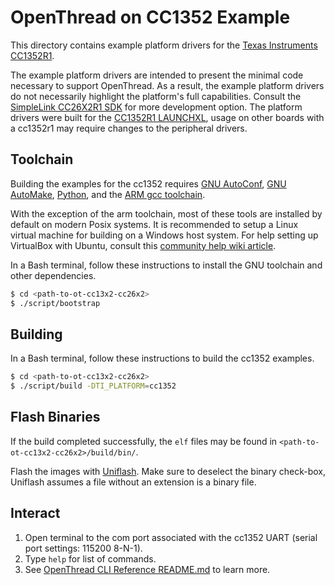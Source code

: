 # OpenThread on CC1352 Example

This directory contains example platform drivers for the [Texas Instruments CC1352R1][cc1352r1].

The example platform drivers are intended to present the minimal code necessary to support OpenThread. As a result, the example platform drivers do not necessarily highlight the platform's full capabilities. Consult the [SimpleLink CC26X2R1 SDK][cc26x2r1-sdk] for more development option. The platform drivers were built for the [CC1352R1 LAUNCHXL][cc1352r1-launchxl], usage on other boards with a cc1352r1 may require changes to the peripheral drivers.

[cc1352r1-launchxl]: http://www.ti.com/tool/launchxl-cc26x2r1
[cc26x2r1-sdk]: http://www.ti.com/tool/simplelink-cc26x2-sdk
[cc1352r1]: http://www.ti.com/tool/launchxl-cc26x2r1

## Toolchain

Building the examples for the cc1352 requires [GNU AutoConf][gnu-autoconf], [GNU AutoMake][gnu-automake], [Python][python], and the [ARM gcc toolchain][arm-toolchain].

With the exception of the arm toolchain, most of these tools are installed by default on modern Posix systems. It is recommended to setup a Linux virtual machine for building on a Windows host system. For help setting up VirtualBox with Ubuntu, consult this [community help wiki article][ubuntu-wiki-virtualbox].

[gnu-autoconf]: https://www.gnu.org/software/autoconf
[gnu-automake]: https://www.gnu.org/software/automake
[python]: https://www.python.org
[arm-toolchain]: https://developer.arm.com/tools-and-software/open-source-software/developer-tools/gnu-toolchain/gnu-rm
[cygwin]: https://www.cygwin.com
[mingw]: http://www.mingw.org
[ubuntu-wiki-virtualbox]: https://help.ubuntu.com/community/VirtualBox

In a Bash terminal, follow these instructions to install the GNU toolchain and other dependencies.

```bash
$ cd <path-to-ot-cc13x2-cc26x2>
$ ./script/bootstrap
```

## Building

In a Bash terminal, follow these instructions to build the cc1352 examples.

```bash
$ cd <path-to-ot-cc13x2-cc26x2>
$ ./script/build -DTI_PLATFORM=cc1352
```

## Flash Binaries

If the build completed successfully, the `elf` files may be found in `<path-to-ot-cc13x2-cc26x2>/build/bin/`.

Flash the images with [Uniflash][uniflash]. Make sure to deselect the binary check-box, Uniflash assumes a file without an extension is a binary file.

[uniflash]: http://www.ti.com/tool/uniflash

## Interact

1. Open terminal to the com port associated with the cc1352 UART (serial port settings: 115200 8-N-1).
2. Type `help` for list of commands.
3. See [OpenThread CLI Reference README.md][cli] to learn more.

[cli]: https://github.com/openthread/openthread/blob/master/src/cli/README.md
